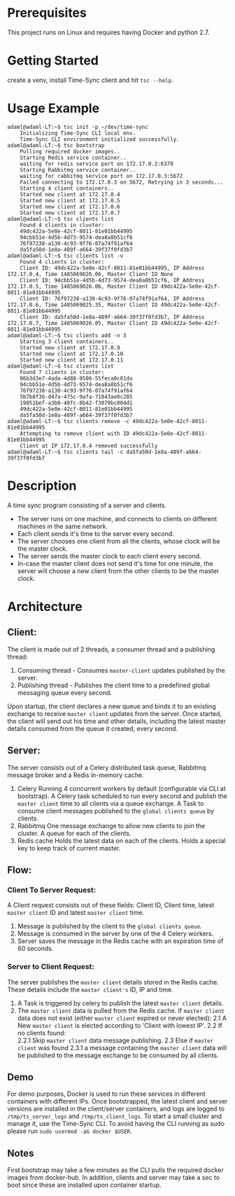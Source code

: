 # Prerequisites
This project runs on Linux and requires having Docker and python 2.7.

# Getting Started
create a venv, install Time-Sync client and hit `tsc --help`. 

# Usage Example
    adaml@adaml-LT:~$ tsc init -p ~/dev/time-sync
        Initializing Time-Sync CLI local env.
        Time-Sync CLI environment initialized successfully.
    adaml@adaml-LT:~$ tsc bootstrap
        Pulling required docker images..
        Starting Redis service container..
        waiting for redis service port on 172.17.0.2:6379
        Starting Rabbitmq service container..
        waiting for rabbitmq service port on 172.17.0.3:5672
        Failed connecting to 172.17.0.3 on 5672, Retrying in 3 seconds...
        Starting 4 client containers..
        Started new client at 172.17.0.4
        Started new client at 172.17.0.5
        Started new client at 172.17.0.6
        Started new client at 172.17.0.7
    adaml@adaml-LT:~$ tsc clients list 
        Found 4 clients in cluster:
        49dc422a-5e0e-42cf-8011-81e01bb44995
        94cbb51e-4d5b-4d73-9574-dea8a8b51cf6
        76f97238-a130-4c93-9f76-07a74f91af64
        da5fa50d-1e8a-489f-a664-39f37f0fd3b7
    adaml@adaml-LT:~$ tsc clients list -v
        Found 4 clients in cluster:
        Client ID: 49dc422a-5e0e-42cf-8011-81e01bb44995, IP Address 172.17.0.4, Time 1485069026.06, Master Client ID None
        Client ID: 94cbb51e-4d5b-4d73-9574-dea8a8b51cf6, IP Address 172.17.0.5, Time 1485069026.06, Master Client ID 49dc422a-5e0e-42cf-8011-81e01bb44995
        Client ID: 76f97238-a130-4c93-9f76-07a74f91af64, IP Address 172.17.0.6, Time 1485069025.35, Master Client ID 49dc422a-5e0e-42cf-8011-81e01bb44995
        Client ID: da5fa50d-1e8a-489f-a664-39f37f0fd3b7, IP Address 172.17.0.7, Time 1485069026.05, Master Client ID 49dc422a-5e0e-42cf-8011-81e01bb44995
    adaml@adaml-LT:~$ tsc clients add -n 3
        Starting 3 client containers..
        Started new client at 172.17.0.9
        Started new client at 172.17.0.10
        Started new client at 172.17.0.11
    adaml@adaml-LT:~$ tsc clients list 
        Found 7 clients in cluster:
        86b3d3e7-4ada-4d88-9506-55feca0c81da
        94cbb51e-4d5b-4d73-9574-dea8a8b51cf6
        76f97238-a130-4c93-9f76-07a74f91af64
        5b7b8f36-d47a-475c-9afa-71843ae0c285
        19851bef-a3b0-48fc-8b42-f3079bc004d1
        49dc422a-5e0e-42cf-8011-81e01bb44995
        da5fa50d-1e8a-489f-a664-39f37f0fd3b7
    adaml@adaml-LT:~$ tsc clients remove -c 49dc422a-5e0e-42cf-8011-81e01bb44995
        Attempting to remove client with ID 49dc422a-5e0e-42cf-8011-81e01bb44995
        Client at IP 172.17.0.4 removed successfully
    adaml@adaml-LT:~$ tsc clients tail -c da5fa50d-1e8a-489f-a664-39f37f0fd3b7

# Description
A time sync program consisting of a server and clients.
* The server runs on one machine, and connects to clients on different machines in the same network.
* Each client sends it's time to the server every second.
* The server chooses one client from all the clients, whose clock will be the master clock.
* The server sends the master clock to each client every second.
* In-case the master client does not send it's time for one minute, the server will choose a new client from the other clients to be the master clock.

# Architecture
## Client:
The client is made out of 2 threads, a consumer thread and a publishing thread:

1. Consuming thread - Consumes `master-client` updates published by the server.
2. Publishing thread - Publishes the client time to a predefined global messaging queue every second.

Upon startup, the client declares a new queue and binds it to an existing exchange to receive `master client` updates from the server.
Once started, the client will send out his time and other details, including the latest master details consumed from the queue it created, every second.

## Server:
The server consists out of a Celery distributed task queue, Rabbitmq message broker and a Redis in-memory cache.

1. Celery
Running 4 concurrent workers by default (configurable via CLI at bootstrap).
A Celery task scheduled to run every second and publish the `master client` time to all clients via a queue exchange.
A Task to consume client messages published to the `global clients queue` by clients.
2. Rabbitmq
 One message exchange to allow new clients to join the cluster.
 A queue for each of the clients.
3. Redis cache
 Holds the latest data on each of the clients.
 Holds a special key to keep track of current master.

## Flow:

### Client To Server Request:
A Client request consists out of these fields: Client ID, Client time, latest `master client` ID and latest `master client` time.

1. Message is published by the client to the `global clients queue`.
2. Message is consumed in the server by one of the 4 Celery workers.
3. Server saves the message in the Redis cache with an expiration time of 60 seconds.

### Server to Client Request:
The server publishes the `master client` details stored in the Redis cache. These details include the `master client's` ID, IP and time.

1. A Task is triggered by celery to publish the latest `master client` details.
2. The `master client` data is pulled from the Redis cache. If `master client` data does not exist (either `master client` expired or never elected):
  2.1 A New `master client` is elected according to 'Client with lowest IP'.
  2.2 If no clients found:  
    2.2.1 Skip `master client` data message publishing.
  2.3 Else if `master client` was found
    2.3.1 a message containing the `master client` data will be published to the message exchange to be consumed by all clients.

## Demo
For demo purposes, Docker is used to run these services in different containers with different IPs.
Once bootstrapped, the latest client and server versions are installed in the client/server containers, and logs are logged to `/tmp/ts_server_logs` and
`/tmp/ts_client_logs`. To start a small cluster and manage it, use the Time-Sync CLI. To avoid having the CLI running as sudo please run `sudo usermod -aG docker $USER`.

## Notes
First bootstrap may take a few minutes as the CLI pulls the required docker images from docker-hub.
In addition, clients and server may take a sec to boot since these are installed upon container startup.
